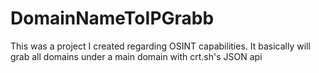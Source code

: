 # DomainNameToIPGrabb
This was a project I created regarding OSINT capabilities. It basically will grab all domains under a main domain with crt.sh's JSON api 
